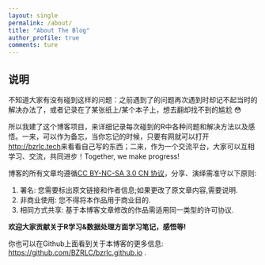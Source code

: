 ```yaml
---
layout: single
permalink: /about/
title: "About The Blog"
author_profile: true
comments: ture
---
```


## 说明

不知道大家有没有碰到这样的问题：之前遇到了的问题再次遇到时却记不起当时的解决办法了，或者记录在了某张纸上/某个本子上，想去翻却找不到的尴尬  :flushed:

所以我建了这个博客项目，来详细记录每次碰到的R中各种问题和解决方法以及感悟。一来，可以作为备忘，当你忘记的时候，只要有网就可以打开<http://bzrlc.tech>来看看自己写的东西；二来，作为一个交流平台，大家可以互相学习、交流，共同进步！Together, we make progress!

博客的所有文章均遵循[CC BY-NC-SA 3.0 CN 协议](https://creativecommons.org/licenses/by-nc-sa/3.0/cn/)，分享、演绎需准守以下原则:

1. 署名: 您需要标出原文链接和作者信息;如果更改了原文章内容,需要说明.
2. 非商业使用: 您不得将本作品用于商业目的.
3. 相同方式共享: 基于本博客文章修改的作品需适用同一类型的许可协议.

**欢迎大家贡献关于R学习&数据处理方面学习笔记，感悟等!**

你也可以在Github上面看到关于本博客的更多信息:
<https://github.com/BZRLC/bzrlc.github.io> .


